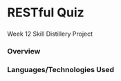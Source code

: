 # RESTful Quiz
#####


Week 12 Skill Distillery Project 

### Overview 


### Languages/Technologies Used
<ul>

</ul>


